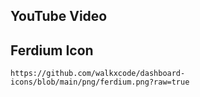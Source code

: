 ## YouTube Video

## Ferdium Icon

```text
https://github.com/walkxcode/dashboard-icons/blob/main/png/ferdium.png?raw=true
```
